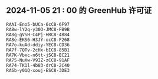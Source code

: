 ## 2024-11-05 21 : 00 的 GreenHub 许可证
```
RAAI-Eno5-bUCa-6cC8-6F97
RA8w-lY2q-y30O-JMC8-FB9B
RA8g-gVSH-C4Pj-HRC8-4B84
RA8e-EKS6-H3JY-ocC8-F268
RA7o-kuAd-ddiy-YEC8-CD36
RA7f-7QTv-2cHx-bIC8-85B1
RA7K-Vbxc-n6tt-jSC8-EC21
RA75-NuXw-V9IZ-zCC8-91AF
RA74-TK1l-4b83-drC8-2C40
RA6b-y01Q-xouj-ESC8-3DE3
```
